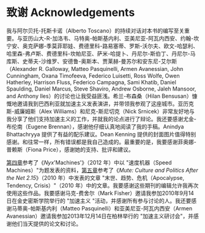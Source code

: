# 致谢 Acknowledgements
我与阿尔贝托-托斯卡诺（Alberto Toscano）的持续对话对本书的编写至关重要。与亚历山大-R-加洛韦、马特奥-帕斯基内利、亚美尼亚-阿瓦内西安、约翰-坎宁安、奥克萨娜-季莫菲耶娃、费德里科-路易塞蒂、罗斯-沃尔夫、欧文-哈瑟利、哈里森-弗卢斯、费德里科-坎帕尼亚、萨米-哈提卜、丹尼尔-斯伯丁、丹尼尔-马库斯、史蒂夫-沙维罗、安德鲁-奥斯本、贾莱赫-曼苏尔和安东尼-艾尔斯（Alexander R. Galloway, Matteo Pasquinelli, Armen Avanessian, John Cunningham, Oxana Timofeeva, Federico Luisetti, Ross Wolfe, Owen Hatherley, Harrison Fluss, Federico Campagna, Sami Khatib, Daniel Spaulding, Daniel Marcus, Steve Shaviro, Andrew Osborne, Jaleh Mansoor, and Anthony Iles）的讨论也让我受益匪浅。希兰-布森桑（Hilan Bensusan）慷慨地邀请我到巴西利亚就加速主义发表演讲，并带领我参观了这座城市。亚历克斯-威廉姆斯（Alex Williams）和尼克-斯尼切克（Nick Srnicek）非常友好地与我分享了他们支持加速主义的工作，并就我的论点进行了辩论。我还要感谢尤金-布伦南（Eugene Brennan），感谢他仔细认真地阅读了我的手稿。Anindya Bhattachryya 提供了有益的配乐建议。Dean Kenning 提供的封面图片值得特别感谢。和往常一样，所有错误都是我自己造成的。最重要的是，我要感谢菲奥娜-普赖斯（Fiona Price），感谢她的支持、批评和建议。

[第四章](https://github.com/1Haschwalth/Translation/blob/MAIN/Archive/Backup/Malign%20Velocities/4.%20Cyberpunk%20Phuturism.md)参考了《*Nyx*'Machines'》（2012 年）中以 "速度机器（Speed Machines）"为题发表的资料，[第五章](https://github.com/1Haschwalth/Translation/blob/MAIN/Archive/Backup/Malign%20Velocities/5.%20Apocalyptic%20Acceleration.md)参考了《*Mute: Culture and Politics After the Net 2.15*》（2010 年）中发表的文章 "末世、趋势、危机（Apocalypse, Tendency, Crisis）"（2010 年）中的文章。我要感谢这些期刊的编辑允许我再次使用这些作品。我要感谢马克-费舍尔（Mark Fisher）邀请我参加2010年9月14日在金史密斯学院举行的 "加速主义 "活动，并感谢所有参与讨论的人。我还要感谢马蒂奥-帕斯基内利（Matteo Pasquinelli）和亚美尼亚-阿瓦内西安（Armen Avanessian）邀请我参加2013年12月14日在柏林举行的 "加速主义研讨会"，并感谢他们当天提供的论文和讨论。
